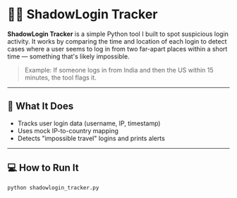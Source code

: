 # 🕵️‍♂️ ShadowLogin Tracker

**ShadowLogin Tracker** is a simple Python tool I built to spot suspicious login activity. It works by comparing the time and location of each login to detect cases where a user seems to log in from two far-apart places within a short time — something that's likely impossible.

> Example: If someone logs in from India and then the US within 15 minutes, the tool flags it.

---

## 👀 What It Does
- Tracks user login data (username, IP, timestamp)
- Uses mock IP-to-country mapping
- Detects "impossible travel" logins and prints alerts

---

## 💻 How to Run It

```bash
python shadowlogin_tracker.py
